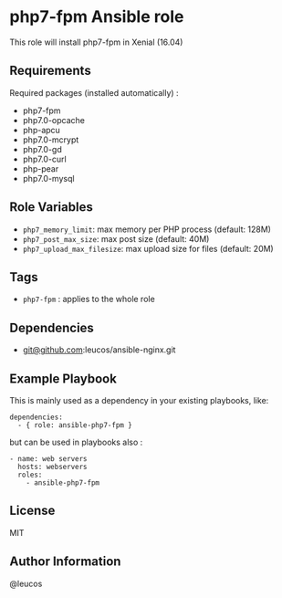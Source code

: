 php7-fpm Ansible role
=====================

This role will install php7-fpm in Xenial (16.04)

Requirements
------------

Required packages (installed automatically) :

  - php7-fpm
  - php7.0-opcache
  - php-apcu
  - php7.0-mcrypt
  - php7.0-gd
  - php7.0-curl
  - php-pear
  - php7.0-mysql

Role Variables
--------------

  - `php7_memory_limit`: max memory per PHP process (default: 128M)
  - `php7_post_max_size`: max post size (default: 40M)
  - `php7_upload_max_filesize`: max upload size for files (default: 20M)


Tags
----

  - `php7-fpm` : applies to the whole role

Dependencies
------------

  - git@github.com:leucos/ansible-nginx.git

Example Playbook
----------------

This is mainly used as a dependency in your existing playbooks, like:

    dependencies:
      - { role: ansible-php7-fpm }

but can be used in playbooks also :

    - name: web servers
      hosts: webservers
      roles:
        - ansible-php7-fpm

License
-------

MIT

Author Information
------------------

@leucos

